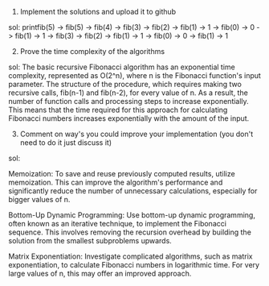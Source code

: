 1. Implement the solutions and upload it to github

sol:  printfib(5) -> fib(5)
            -> fib(4) -> fib(3)
                       -> fib(2) -> fib(1) -> 1
                                  -> fib(0) -> 0
                       -> fib(1) -> 1
            -> fib(3) -> fib(2) -> fib(1) -> 1
                                  -> fib(0) -> 0
                       -> fib(1) -> 1


2. Prove the time complexity of the algorithms

sol: The basic recursive Fibonacci algorithm has an exponential time complexity, represented as O(2^n), where n is the Fibonacci function's input parameter. The structure of the procedure, which requires making two recursive calls, fib(n-1) and fib(n-2), for every value of n. As a result, the number of function calls and processing steps to increase exponentially. This means that the time required for this approach for calculating Fibonacci numbers increases exponentially with the amount of the input.


3. Comment on way's you could improve your implementation (you don't need to do it just discuss it)

sol:

Memoization: To save and reuse previously computed results, utilize memoization. This can improve the algorithm's performance and significantly reduce the number of unnecessary calculations, especially for bigger values of n.

Bottom-Up Dynamic Programming: Use bottom-up dynamic programming, often known as an iterative technique, to implement the Fibonacci sequence. This involves removing the recursion overhead by building the solution from the smallest subproblems upwards.

Matrix Exponentiation: Investigate complicated algorithms, such as matrix exponentiation, to calculate Fibonacci numbers in logarithmic time. For very large values of n, this may offer an improved approach. 

